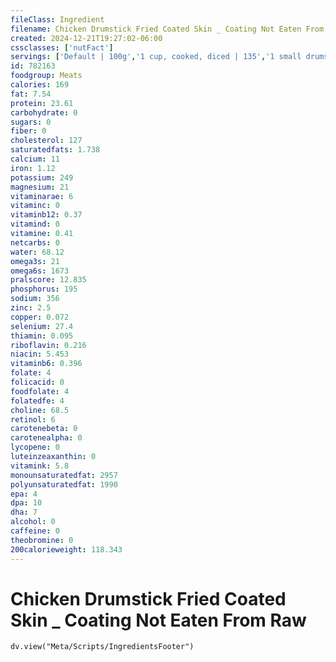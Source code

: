 ```yaml
---
fileClass: Ingredient
filename: Chicken Drumstick Fried Coated Skin _ Coating Not Eaten From Raw
created: 2024-12-21T19:27:02-06:00
cssclasses: ['nutFact']
servings: ['Default | 100g','1 cup, cooked, diced | 135','1 small drumstick | 40','1 medium drumstick | 50','1 large drumstick | 65','1 oz, cooked | 28']
id: 782163
foodgroup: Meats
calories: 169
fat: 7.54
protein: 23.61
carbohydrate: 0
sugars: 0
fiber: 0
cholesterol: 127
saturatedfats: 1.738
calcium: 11
iron: 1.12
potassium: 249
magnesium: 21
vitaminarae: 6
vitaminc: 0
vitaminb12: 0.37
vitamind: 0
vitamine: 0.41
netcarbs: 0
water: 68.12
omega3s: 21
omega6s: 1673
pralscore: 12.835
phosphorus: 195
sodium: 356
zinc: 2.5
copper: 0.072
selenium: 27.4
thiamin: 0.095
riboflavin: 0.216
niacin: 5.453
vitaminb6: 0.396
folate: 4
folicacid: 0
foodfolate: 4
folatedfe: 4
choline: 68.5
retinol: 6
carotenebeta: 0
carotenealpha: 0
lycopene: 0
luteinzeaxanthin: 0
vitamink: 5.8
monounsaturatedfat: 2957
polyunsaturatedfat: 1990
epa: 4
dpa: 10
dha: 7
alcohol: 0
caffeine: 0
theobromine: 0
200calorieweight: 118.343
---
```


# Chicken Drumstick Fried Coated Skin _ Coating Not Eaten From Raw

```dataviewjs
dv.view("Meta/Scripts/IngredientsFooter")
```
